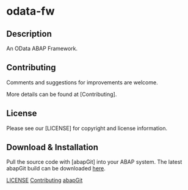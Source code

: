 # odata-fw

## Description

An OData ABAP Framework.

## Contributing

Comments and suggestions for improvements are welcome.

More details can be found at [Contributing].

## License

Please see our [LICENSE] for copyright and license information.

## Download & Installation

Pull the source code with [abapGit] into your ABAP system. The latest abapGit build can be downloaded [here](https://raw.githubusercontent.com/abapGit/build/main/zabapgit.abap).

[LICENSE](./LICENSE.md)
[Contributing](./CONTRIBUTING.md)
[abapGit](https://github.com/abapGit/abapGit/)
